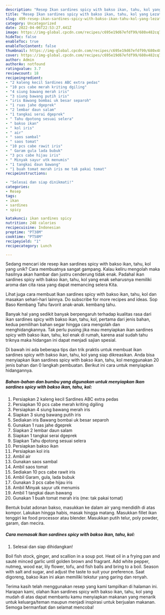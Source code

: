 ```yaml
---
description: "Resep Ikan sardines spicy with bakso ikan, tahu, kol yang Lezat Sekali"
title: "Resep Ikan sardines spicy with bakso ikan, tahu, kol yang Lezat Sekali"
slug: 499-resep-ikan-sardines-spicy-with-bakso-ikan-tahu-kol-yang-lezat-sekali
category: Uncategorized
date: 2022-04-06T22:53:27.441Z
image: https://img-global.cpcdn.com/recipes/c695e19d67efdf99/680x482cq70/ikan-sardines-spicy-with-bakso-ikan-tahu-kol-foto-resep-utama.jpg
hideToc: false
enableToc: true
enableTocContent: false
thumbnail: https://img-global.cpcdn.com/recipes/c695e19d67efdf99/680x482cq70/ikan-sardines-spicy-with-bakso-ikan-tahu-kol-foto-resep-utama.jpg
cover: https://img-global.cpcdn.com/recipes/c695e19d67efdf99/680x482cq70/ikan-sardines-spicy-with-bakso-ikan-tahu-kol-foto-resep-utama.jpg
author: Admin
authorAv: notfound
ratingvalue: 3.7
reviewcount: 18
recipeingredient:
- "2 kaleng kecil Sardines ABC extra pedas"
- "10 pcs cabe merah kriting dgiling"
- "4 siung bawang merah iris"
- "3 siung bawang putih iris"
- "iris Bawang bombai uk besar separoh"
- "1 ruas jahe dgeprek"
- "2 lembar daun salam"
- "1 tangkai serai dgeprek"
- " Tahu dpotong sesuai selera"
- " bakso ikan"
- " kol iris"
- " air"
- " saos sambal"
- " saos tomat"
- "10 pcs cabe rawit iris"
- " Garam gula lada bubuk"
- "3 pcs cabe hijau iris"
- " Minyak sayur utk menumis"
- "1 tangkai daun bawang"
- "1 buah tomat merah iris me tak pakai tomat"
recipeinstructions:

- "Selesai dan siap dinikmati!"
categories:
- Resep
tags:
- ikan
- sardines
- spicy

katakunci: ikan sardines spicy 
nutrition: 248 calories
recipecuisine: Indonesian
preptime: "PT38M"
cooktime: "PT58M"
recipeyield: "1"
recipecategory: Lunch

---
```





Sedang mencari ide resep ikan sardines spicy with bakso ikan, tahu, kol yang unik? Cara membuatnya sangat gampang. Kalau keliru mengolah maka hasilnya akan hambar dan justru cenderung tidak enak. Padahal ikan sardines spicy with bakso ikan, tahu, kol yang enak seharusnya memiliki aroma dan cita rasa yang dapat memancing selera Kita.





Lihat juga cara membuat Ikan sardines spicy with bakso ikan, tahu, kol dan masakan sehari-hari lainnya. Do subscribe for more recipes and ideas. Sop Baso Kembang Tahu favorit anak-anak. kembang tahu.

Banyak hal yang sedikit banyak berpengaruh terhadap kualitas rasa dari ikan sardines spicy with bakso ikan, tahu, kol, pertama dari jenis bahan, kedua pemilihan bahan segar hingga cara mengolah dan menghidangkannya. Tak perlu pusing jika mau menyiapkan ikan sardines spicy with bakso ikan, tahu, kol enak di rumah, karena asal sudah tahu triknya maka hidangan ini dapat menjadi sajian spesial.






Di bawah ini ada beberapa tips dan trik praktis untuk membuat ikan sardines spicy with bakso ikan, tahu, kol yang siap dikreasikan. Anda bisa menyiapkan Ikan sardines spicy with bakso ikan, tahu, kol menggunakan 20 jenis bahan dan 0 langkah pembuatan. Berikut ini cara untuk menyiapkan hidangannya.

<!--inarticleads1-->

##### Bahan-bahan dan bumbu yang digunakan untuk menyiapkan Ikan sardines spicy with bakso ikan, tahu, kol:

1. Persiapkan 2 kaleng kecil Sardines ABC extra pedas
1. Persiapkan 10 pcs cabe merah kriting dgiling
1. Persiapkan 4 siung bawang merah iris
1. Siapkan 3 siung bawang putih iris
1. Sediakan iris Bawang bombai uk besar separoh
1. Gunakan 1 ruas jahe dgeprek
1. Siapkan 2 lembar daun salam
1. Siapkan 1 tangkai serai dgeprek
1. Siapkan  Tahu dpotong sesuai selera
1. Persiapkan  bakso ikan
1. Persiapkan  kol iris
1. Ambil  air
1. Gunakan  saos sambal
1. Ambil  saos tomat
1. Sediakan 10 pcs cabe rawit iris
1. Ambil  Garam, gula, lada bubuk
1. Gunakan 3 pcs cabe hijau iris
1. Ambil  Minyak sayur utk menumis
1. Ambil 1 tangkai daun bawang
1. Gunakan 1 buah tomat merah iris (me: tak pakai tomat)


Bentuk bulat adonan bakso, masukkan ke dalam air yang mendidih di atas kompor. Lakukan hingga habis, masak hingga matang. Masukkan fillet ikan tenggiri ke food processor atau blender. Masukkan putih telur, poly powder, garam, dan mecira. 

<!--inarticleads2-->

##### Cara memasak Ikan sardines spicy with bakso ikan, tahu, kol:


1. Selesai dan siap dihidangkan!

Boil fish stock, ginger, and scallion in a soup pot. Heat oil in a frying pan and sauté minced garlic until golden brown and fragrant. Add white pepper, nutmeg, wood ear, lily flower, tofu, and fish balls and bring to a boil. Season with salt and sugar, and adjust the taste to suit your preference. Saat digoreng, bakso ikan ini akan memiliki tekstur yang garing dan renyah. 

Terima kasih telah menggunakan resep yang kami tampilkan di halaman ini. Harapan kami, olahan Ikan sardines spicy with bakso ikan, tahu, kol yang mudah di atas dapat membantu kamu menyiapkan makanan yang menarik untuk keluarga/teman maupun menjadi inspirasi untuk berjualan makanan. Semoga bermanfaat dan selamat mencoba!
